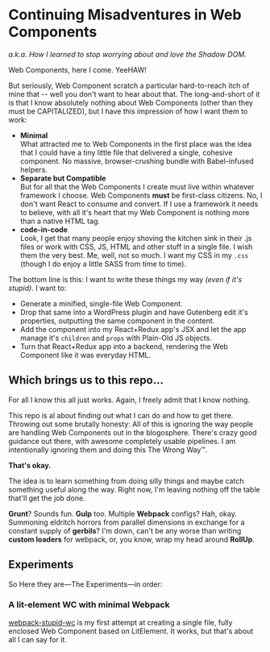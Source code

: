 # Continuing Misadventures in Web Components 
*a.k.a. How I learned to stop worrying about and love the Shadow DOM.*

Web Components, here I come. YeeHAW! 

But seriously, Web Component scratch a particular hard-to-reach itch of mine that -- well you don't 
want to hear about that. The long-and-short of it is that I know absolutely nothing about 
Web Components (other than they must be CAPITALIZED), but I have this impression of how I want them 
to work:

- **Minimal**<br>What attracted me to Web Components in the first place was the idea
 that I could have a tiny little file that delivered a single, cohesive component. 
 No massive, browser-crushing bundle with Babel-infused helpers.
- **Separate but Compatible**<br>But for all that the Web Components I create must live 
 within whatever framework I choose. Web Components **must** be first-class citizens. No, I 
 don't want React to consume and convert.  If I use a framework it needs to believe, 
 with all it's heart that my Web Component is nothing more than a native HTML tag. 
- **code-in-code**<br>Look, I get that many people enjoy shoving the kitchen sink in their
.js files or work with CSS, JS, HTML and other stuff in a single file. I wish them the very best. 
Me, well, not so much. I want my CSS in my `.css` (though I do enjoy a little SASS from
time to time).

The bottom line is this: I want to write these things my way _(even if it's stupid)_. 
I want to: 

- Generate a minified, single-file Web Component.
- Drop that same into a WordPress plugin and have Gutenberg edit it's properties, 
outputting the same component in the content.
- Add the component into my React+Redux app's JSX and let the app manage it's 
`children` and `props` with Plain-Old JS objects. 
- Turn that React+Redux app into a backend, rendering the Web Component like it was everyday HTML.

## Which brings us to this repo...

For all I know this all just works. Again, I freely admit that I know nothing. 

This repo is al about finding out what I can do and how to get there. 
Throwing out some brutally honesty: All of this is ignoring the way people are handling 
Web Components out in the blogosphere. There's crazy good guidance out there, with awesome 
completely usable pipelines. I am intentionally ignoring them and doing this The Wrong Way™.

**That's okay.** 

The idea is to learn something from doing silly things and maybe catch something useful
along the way. Right now, I'm leaving nothing off the table that'll get the job done.
 
**Grunt**? Sounds fun. **Gulp** too. Multiple **Webpack** configs? Hah, okay. 
Summoning eldritch horrors from parallel dimensions in exchange for a constant supply 
of **gerbils**? I'm down, can't be any worse than writing **custom loaders** for webpack, or, you know,
wrap my head around **RollUp**. 

## Experiments

So Here they are&mdash;The Experiments&mdash;in order:

### A lit-element WC with minimal Webpack
 [webpack-stupid-wc](https://github.com/aut0poietic/ia-wc-pipleline/tree/master/webpack-stupid-wc) is my first attempt at creating a single file, fully enclosed 
 Web Component based on LitElement. It works, but that's about all I can say for it.

